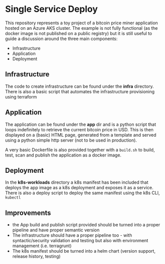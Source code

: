 # Single Service Deploy

This repository represents a toy project of a bitcoin price miner application
hosted on an Azure AKS cluster. The example is not fully functional
(as the docker image is not published on a public registry) but it
is still useful to guide a discussion around the three main components:
- Infrastructure
- Application
- Deployment


## Infrastructure
The code to create infrastructure can be found under
the **infra** directory.
There is also a basic script that automates the
infrastructure provisioning using terraform

## Application
The application can be found under the **app** dir and is a
python script that loops indefinitely to retrieve the current bitcoin
price in USD. This is then displayed on a (basic)
HTML page, generated from a template and served using a python
simple http server (not to be used in production).

A very basic Dockerfile is also provided together with a `build.sh`
to build, test, scan and publish the application as a docker image.

## Deployment
In the **k8s-workloads** directory a k8s manifest has been included
that deploys the app image as a k8s deployment and exposes it
as a service. There is also a deploy script to deploy the same
manifest using the k8s CLI, `kubectl`


## Improvements
- the App build and publish script provided should be turned into a proper
pipeline and have proper semantic version
- The infrastructure should have a proper pipeline too -
with syntactic/security validation and testing but also with environment management (i.e. terragrunt)
- The k8s manifest should be turned into a helm chart (version support,
  release history, testing)
